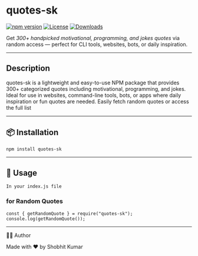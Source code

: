 # quotes-sk


[![npm version](https://img.shields.io/npm/v/quotes-sk)](https://www.npmjs.com/package/quotes-sk)
[![License](https://img.shields.io/npm/l/quotes-sk)](LICENSE)
[![Downloads](https://img.shields.io/npm/dt/quotes-sk.svg)](https://www.npmjs.com/package/quotes-sk)


Get *300+ handpicked motivational, programming, and jokes quotes* via random access — perfect for CLI tools, websites, bots, or daily inspiration.

---

## Description 
quotes-sk is a lightweight and easy-to-use NPM package that provides 300+ categorized quotes including motivational, programming, and jokes. Ideal for use in websites, command-line tools, bots, or apps where daily inspiration or fun quotes are needed. Easily fetch random quotes or access the full list

---

## 📦 Installation 

```bash
npm install quotes-sk

```

---

## 🔼 Usage
 `In your index.js file `

### for Random Quotes
`const { getRandomQuote } = require("quotes-sk");`
`console.log(getRandomQuote());`


---

🙋‍♂ Author

Made with ❤ by Shobhit Kumar





